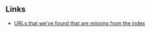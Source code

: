 
## Links

* [URLs that we've found that are missing from the index](https://docs.google.com/spreadsheets/d/1OSf3-rOk2AO1WNQCErZANUGBBkqw1vMnESDJh3fwyUU/edit#gid=0)
